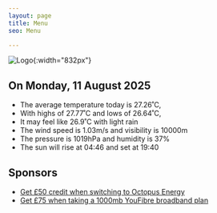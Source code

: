 ```yaml
---
layout: page
title: Menu
seo: Menu

---
```


![Logo](/images/logo.jpg){:width="832px"}

<!-- weather_marker starts -->
## On Monday, 11 August 2025

- The average temperature today is 27.26˚C,
- With highs of 27.77˚C and lows of 26.64˚C,
- It may feel like 26.9˚C with light rain
- The wind speed is 1.03m/s and visibility is 10000m
- The pressure is 1019hPa and humidity is 37%
- The sun will rise at 04:46 and set at 19:40

<!-- weather_marker ends -->

## Sponsors

- [Get £50 credit when switching to Octopus Energy](https://bit.ly/3oD1nnS)
- [Get £75 when taking a 1000mb YouFibre broadband plan](https://aklam.io/91zWhU?)
